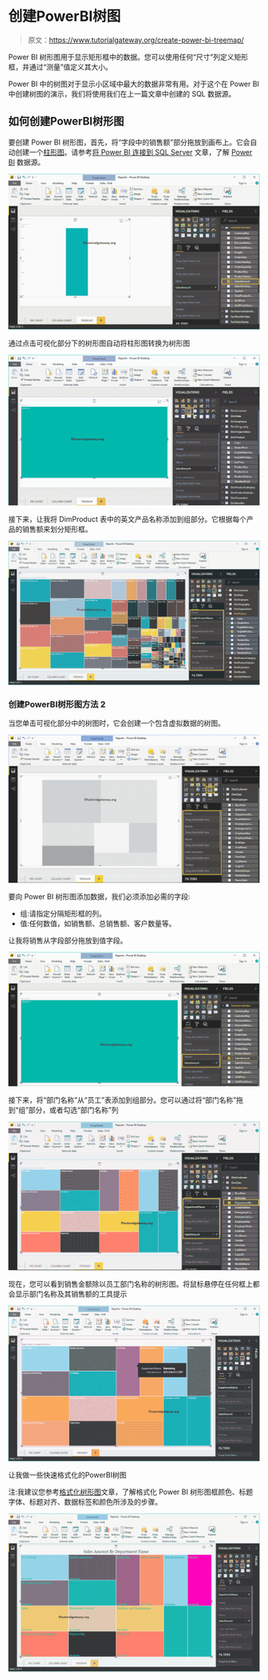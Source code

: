 # 创建PowerBI树图

> 原文：<https://www.tutorialgateway.org/create-power-bi-treemap/>

Power BI 树形图用于显示矩形框中的数据。您可以使用任何“尺寸”列定义矩形框，并通过“测量”值定义其大小。

Power BI 中的树图对于显示小区域中最大的数据非常有用。对于这个在 Power BI 中创建树图的演示，我们将使用我们在上一篇文章中创建的 SQL 数据源。

## 如何创建PowerBI树形图

要创建 Power BI 树形图，首先，将“字段中的销售额”部分拖放到画布上。它会自动创建一个[柱形图](https://www.tutorialgateway.org/column-chart-in-power-bi/)。请参考[将 Power BI 连接到 SQL Server](https://www.tutorialgateway.org/connect-power-bi-to-sql-server/) 文章，了解 [Power BI](https://www.tutorialgateway.org/power-bi-tutorial/) 数据源。

![Create Power BI Treemap 1](img/b9c96a97d72d2c8b7246b8e8e550b3ff.png)

通过点击可视化部分下的树形图自动将柱形图转换为树形图

![Create Power BI Treemap 2](img/5f745849b4ba53071a832b15db6903d2.png)

接下来，让我将 DimProduct 表中的英文产品名称添加到组部分。它根据每个产品的销售额来划分矩形框。

![Create Power BI Treemap 3](img/fc831b5f61d4ab007b071f55eb3c802d.png)

### 创建PowerBI树形图方法 2

当您单击可视化部分中的树图时，它会创建一个包含虚拟数据的树图。

![Create Power BI Treemap 4](img/45e2f159780c6b90fe8aaa939ef74cef.png)

要向 Power BI 树形图添加数据，我们必须添加必需的字段:

*   组:请指定分隔矩形框的列。
*   值:任何数值，如销售额、总销售额、客户数量等。

让我将销售从字段部分拖放到值字段。

![Create Power BI Treemap 5](img/b145541fcf9a6b6d4b1bc72893477c43.png)

接下来，将“部门名称”从“员工”表添加到组部分。您可以通过将“部门名称”拖到“组”部分，或者勾选“部门名称”列

![Create Power BI Treemap 6](img/0e49cf2ffeadd5246e6a6a7fb9d84dd4.png)

现在，您可以看到销售金额除以员工部门名称的树形图。将鼠标悬停在任何框上都会显示部门名称及其销售额的工具提示

![Create Power BI Treemap 7](img/bc714a27037dd0cbd57892ce3a180f03.png)

让我做一些快速格式化的PowerBI树图

注:我建议您参考[格式化树形图](https://www.tutorialgateway.org/format-tree-map-in-power-bi/)文章，了解格式化 Power BI 树形图框颜色、标题字体、标题对齐、数据标签和颜色所涉及的步骤。

![Create Power BI Treemap 9](img/fca990d67e4305475eaeae78c9d9dd0f.png)